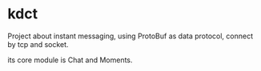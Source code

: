 # kdct #

Project about instant messaging, using ProtoBuf as data protocol, connect by tcp and socket.

its core module is Chat and Moments.




